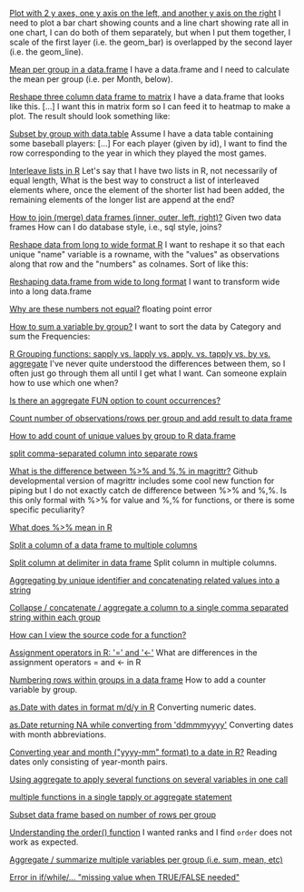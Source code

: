 [Plot with 2 y axes, one y axis on the left, and another y axis on the right](http://stackoverflow.com/questions/3099219/plot-with-2-y-axes-one-y-axis-on-the-left-and-another-y-axis-on-the-right) I need to plot a bar chart showing counts and a line chart showing rate all in one chart, I can do both of them separately, but when I put them together, I scale of the first layer (i.e. the geom_bar) is overlapped by the second layer (i.e. the geom_line).

[Mean per group in a data.frame](http://stackoverflow.com/questions/21982987/mean-per-group-in-a-data-frame) I have a data.frame and I need to calculate the mean per group (i.e. per Month, below).

[Reshape three column data frame to matrix](http://stackoverflow.com/questions/9617348/reshape-three-column-data-frame-to-matrix) I have a data.frame that looks like this. [...] I want this in matrix form so I can feed it to heatmap to make a plot. The result should look something like:

[Subset by group with data.table](http://stackoverflow.com/q/16573995/1191259) Assume I have a data table containing some baseball players: [...] For each player (given by id), I want to find the row corresponding to the year in which they played the most games.

[Interleave lists in R](http://stackoverflow.com/questions/16443260/interleave-lists-in-r) Let's say that I have two lists in R, not necessarily of equal length, What is the best way to construct a list of interleaved elements where, once the element of the shorter list had been added, the remaining elements of the longer list are append at the end?

[How to join (merge) data frames (inner, outer, left, right)?](http://stackoverflow.com/questions/1299871/how-to-join-merge-data-frames-inner-outer-left-right) Given two data frames How can I do database style, i.e., sql style, joins? 

[Reshape data from long to wide format R](http://stackoverflow.com/questions/5890584/reshape-data-from-long-to-wide-format-r) I want to reshape it so that each unique "name" variable is a rowname, with the "values" as observations along that row and the "numbers" as colnames. Sort of like this:

[Reshaping data.frame from wide to long format](http://stackoverflow.com/questions/2185252/reshaping-data-frame-from-wide-to-long-format) I want to transform wide into a long data.frame 

[Why are these numbers not equal?](http://stackoverflow.com/questions/9508518/why-are-these-numbers-not-equal) floating point error

[How to sum a variable by group?](http://stackoverflow.com/questions/1660124/how-to-sum-a-variable-by-group) I want to sort the data by Category and sum the Frequencies:

[R Grouping functions: sapply vs. lapply vs. apply. vs. tapply vs. by vs. aggregate](http://stackoverflow.com/questions/3505701/r-grouping-functions-sapply-vs-lapply-vs-apply-vs-tapply-vs-by-vs-aggrega) I've never quite understood the differences between them, so I often just go through them all until I get what I want. Can someone explain how to use which one when?

[Is there an aggregate FUN option to count occurrences?](http://stackoverflow.com/questions/9809166/is-there-an-aggregate-fun-option-to-count-occurrences) 

[Count number of observations/rows per group and add result to data frame](http://stackoverflow.com/questions/7450600/count-number-of-observations-rows-per-group-and-add-result-to-data-frame) 

[How to add count of unique values by group to R data.frame](http://stackoverflow.com/questions/17421776/how-to-add-count-of-unique-values-by-group-to-r-data-frame)

[split comma-separated column into separate rows](http://stackoverflow.com/questions/13773770/split-comma-separated-column-into-separate-rows)

[What is the difference between %>% and %,% in magrittr?](http://stackoverflow.com/questions/25211465/what-is-the-difference-between-and-in-magrittr) Github developmental version of magrittr includes some cool new function for piping but I do not exactly catch de difference between %>% and %,%. Is this only formal with %>% for value and %,% for functions, or there is some specific peculiarity?

[What does %>% mean in R](http://stackoverflow.com/questions/24536154/what-does-mean-in-r)

[Split a column of a data frame to multiple columns](http://stackoverflow.com/questions/4350440/split-a-column-of-a-data-frame-to-multiple-columns) 

[Split column at delimiter in data frame](http://stackoverflow.com/questions/7069076/split-column-at-delimiter-in-data-frame) Split column in multiple columns.

[Aggregating by unique identifier and concatenating related values into a string](http://stackoverflow.com/questions/16596515/aggregating-by-unique-identifier-and-concatenating-related-values-into-a-string)

[Collapse / concatenate / aggregate a column to a single comma separated string within each group](http://stackoverflow.com/questions/15933958/collapse-concatenate-aggregate-a-column-to-a-single-comma-separated-string-w)

[How can I view the source code for a function?](http://stackoverflow.com/questions/19226816/how-can-i-view-the-source-code-for-a-function)

[Assignment operators in R: '=' and '<-'](http://stackoverflow.com/questions/1741820/assignment-operators-in-r-and) What are differences in the assignment operators = and <- in R 

[Numbering rows within groups in a data frame](http://stackoverflow.com/questions/12925063/numbering-rows-within-groups-in-a-data-frame) How to add a counter variable by group.

[as.Date with dates in format m/d/y in R](http://stackoverflow.com/questions/15072955/as-date-with-dates-in-format-m-d-y-in-r) Converting numeric dates.

[as.Date returning NA while converting from 'ddmmmyyyy'](http://stackoverflow.com/questions/15566875/as-date-returning-na-while-converting-from-ddmmmyyyy) Converting dates with month abbreviations.

[Converting year and month ("yyyy-mm" format) to a date in R?](http://stackoverflow.com/questions/6242955/converting-year-and-month-yyyy-mm-format-to-a-date-in-r) Reading dates only consisting of year-month pairs.

[Using aggregate to apply several functions on several variables in one call](http://stackoverflow.com/questions/12064202/using-aggregate-to-apply-several-functions-on-several-variables-in-one-call)

[multiple functions in a single tapply or aggregate statement](http://stackoverflow.com/questions/15215076/multiple-functions-in-a-single-tapply-or-aggregate-statement)

[Subset data frame based on number of rows per group](http://stackoverflow.com/questions/20204257/subset-data-frame-based-on-number-of-rows-per-group)

[Understanding the order() function](http://stackoverflow.com/q/2315601/4137985) I wanted ranks and I find `order` does not work as expected.

[Aggregate / summarize multiple variables per group (i.e. sum, mean, etc)](http://stackoverflow.com/questions/9723208/aggregate-summarize-multiple-variables-per-group-i-e-sum-mean-etc)

[Error in if/while/... "missing value when TRUE/FALSE needed"](http://stackoverflow.com/q/7355187/4137985)
